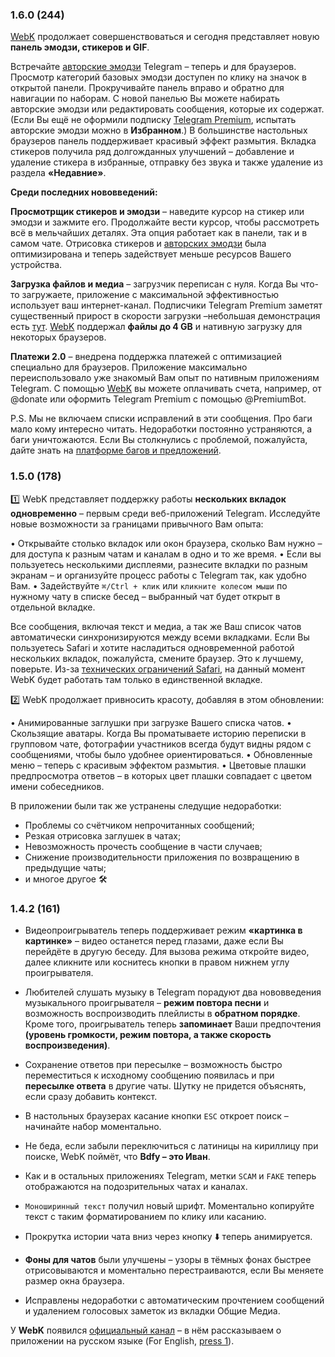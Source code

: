 ### 1.6.0 (244)
[WebK](https://web.telegram.org/k) продолжает совершенствоваться и сегодня представляет новую **панель эмодзи, стикеров и GIF**. 

Встречайте [авторские эмодзи](https://telegram.org/blog/custom-emoji/ru#avtorskie-animirovannie-emodzi) Telegram – теперь и для браузеров. Просмотр категорий базовых эмодзи доступен по клику на значок в открытой панели. Прокручивайте панель вправо и обратно для навигации по наборам. С новой панелью Вы можете набирать авторские эмодзи или редактировать сообщения, которые их содержат. (Если Вы ещё не оформили подписку [Telegram Premium](https://t.me/premium), испытать авторские эмодзи можно в __Избранном__.) В большинстве настольных браузеров панель поддерживает красивый эффект размытия. Вкладка стикеров получила ряд долгожданных улучшений – добавление и удаление стикера в избранные, отправку без звука и также удаление из раздела __«Недавние»__.

__Среди последних нововведений:__

**Просмотрщик стикеров и эмодзи** – наведите курсор на стикер или эмодзи и зажмите его. Продолжайте вести курсор, чтобы рассмотреть всё в мельчайших деталях. Эта опция работает как в панели, так и в самом чате. Отрисовка стикеров и [авторских эмодзи](https://t.me/WebK_ru/7) была оптимизирована и теперь задействует меньше ресурсов Вашего устройства.

**Загрузка файлов и медиа** – загрузчик переписан с нуля. Когда Вы что-то загружаете, приложение с максимальной эффективностью использует ваш интернет-канал. Подписчики Telegram Premium заметят существенный прирост в скорости загрузки –небольшая демонстрация есть [тут](https://t.me/WebK_en/7?comment=531). [WebK](http://web.telegram.org/k) поддержал **файлы до 4 GB** и нативную загрузку для некоторых браузеров.

**Платежи 2.0** – внедрена поддержка платежей с оптимизацией специально для браузеров. Приложение максимально переиспользовало уже знакомый Вам опыт по нативным приложениям Telegram. C помощью [WebK](http://web.telegram.org/k) вы можете оплачивать счета, например, от @donate или оформить Telegram Premium с помощью @PremiumBot.

P.S. Мы не включаем списки исправлений в эти сообщения. Про баги мало кому интересно читать. Недоработки постоянно устраняются, а баги уничтожаются. Если Вы столкнулись с проблемой, пожалуйста, дайте знать на [платформе багов и предложений](https://bugs.telegram.org/?tag_ids=40&type=issues&sort=time).

### 1.5.0 (178)
1️⃣ WebK представляет поддержку работы **нескольких вкладок одновременно** – первым среди веб-приложений Telegram. Исследуйте новые возможности за границами привычного Вам опыта:
 
• Открывайте столько вкладок или окон браузера, сколько Вам нужно – для доступа к разным чатам и каналам в одно и то же время.
• Если вы пользуетесь несколькими дисплеями, разнесите вкладки по разным экранам – и организуйте процесс работы с Telegram так, как удобно Вам.
• Задействуйте `⌘/Ctrl + клик` или `кликните колесом мыши` по нужному чату в списке бесед – выбранный чат будет открыт в отдельной вкладке.
 
Все сообщения, включая текст и медиа, а так же Ваш список чатов автоматически синхронизируются между всеми вкладками. Если Вы пользуетесь Safari и хотите насладиться одновременной работой нескольких вкладок, пожалуйста, смените браузер. Это к лучшему, поверьте. Из-за [технических ограничений Safari](https://t.me/WebK_en/5), на данный момент WebK будет работать там только в единственной вкладке.
 
2️⃣ WebK продолжает привносить красоту, добавляя в этом обновлении:
 
• Анимированные заглушки при загрузке Вашего списка чатов.
• Скользящие аватары. Когда Вы проматываете историю переписки в групповом чате, фотографии участников всегда будут видны рядом с сообщениями, чтобы было удобнее ориентироваться.
• Обновленные меню – теперь с красивым эффектом размытия.
• Цветовые плашки предпросмотра ответов – в которых цвет плашки совпадает с цветом имени собеседников.
 
В приложении были так же устранены следущие недоработки:
- Проблемы со счётчиком непрочитанных сообщений; 
- Резкая отрисовка заглушек в чатах;
- Невозможность прочесть сообщение в части случаев;
- Снижение производительности приложения по возвращению в предыдущие чаты;
- и многое другое 🛠

### 1.4.2 (161)
* Видеопроигрыватель теперь поддерживает режим **«картинка в картинке»** – видео останется перед глазами, даже если Вы перейдёте в другую беседу. Для вызова режима откройте видео, далее кликните или коснитесь кнопки в правом нижнем углу проигрывателя.
* Любителей слушать музыку в Telegram порадуют два нововведения музыкального проигрывателя – **режим повтора песни** и возможность воспроизводить плейлисты в **обратном порядке**. Кроме того, проигрыватель теперь **запоминает** Ваши предпочтения __(уровень громкости, режим повтора, а также скорость воспроизведения)__.
* Сохранение ответов при пересылке – возможность быстро переместиться к исходному сообщению появилась и при **пересылке ответа** в другие чаты. Шутку не придется объяснять, если сразу добавить контекст.
* В настольных браузерах касание кнопки `ESC` откроет поиск – начинайте набор моментально.
* Не беда, если забыли переключиться с латиницы на кириллицу при поиске, WebK поймёт, что __Bdfy – это Иван__.
* Как и в остальных приложениях Telegram, метки `SCAM` и `FAKE` теперь отображаются на подозрительных чатах и каналах.

* `Моноширинный текст` получил новый шрифт. Моментально копируйте текст с таким форматированием по клику или касанию.
* Прокрутка истории чата вниз через кнопку ⬇️ теперь анимируется.
* **Фоны для чатов** были улучшены – узоры в тёмных фонах быстрее отрисовываются и моментально перестраиваются, если Вы меняете размер окна браузера.

* Исправлены недоработки с автоматическим прочтением сообщений и удалением голосовых заметок из вкладки Общие Медиа.

У **WebK** появился [официальный канал](http://t.me/WebK_ru) – в нём рассказываем о приложении на русском языке (For English, [press 1](http://t.me/WebK_en)).
